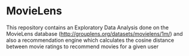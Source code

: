 # MovieLens

This repository contains an Exploratory Data Analysis done on the MovieLens database (http://grouplens.org/datasets/movielens/1m/) and also a recommendation engine which calculates the cosine distance between movie ratings to recommend movies for a given user
